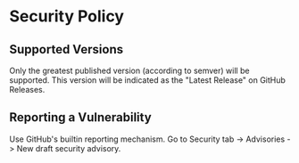 # Security Policy

## Supported Versions

Only the greatest published version (according to semver) will be supported.
This version will be indicated as the "Latest Release" on GitHub Releases.

## Reporting a Vulnerability

Use GitHub's builtin reporting mechanism.
Go to Security tab -> Advisories -> New draft security advisory.
